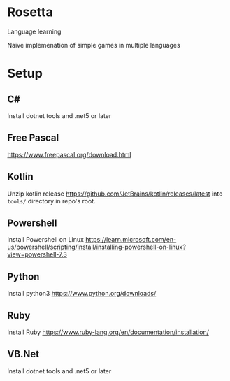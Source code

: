 # Rosetta
Language learning

Naive implemenation of simple games in multiple languages

# Setup

## C#
Install dotnet tools and .net5 or later

## Free Pascal
https://www.freepascal.org/download.html

## Kotlin
Unzip kotlin release https://github.com/JetBrains/kotlin/releases/latest into `tools/` directory in repo's root. 

## Powershell
Install Powershell on Linux https://learn.microsoft.com/en-us/powershell/scripting/install/installing-powershell-on-linux?view=powershell-7.3

## Python
Install python3 https://www.python.org/downloads/

## Ruby
Install Ruby https://www.ruby-lang.org/en/documentation/installation/
## VB.Net
Install dotnet tools and .net5 or later
